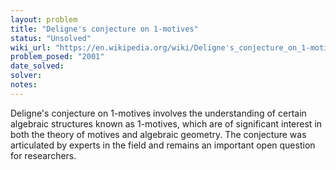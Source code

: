 ```yaml
---
layout: problem
title: "Deligne's conjecture on 1-motives"
status: "Unsolved"
wiki_url: "https://en.wikipedia.org/wiki/Deligne's_conjecture_on_1-motives"
problem_posed: "2001"
date_solved:
solver:
notes:
---
```

Deligne's conjecture on 1-motives involves the understanding of certain algebraic structures known as 1-motives, which are of significant interest in both the theory of motives and algebraic geometry. The conjecture was articulated by experts in the field and remains an important open question for researchers.